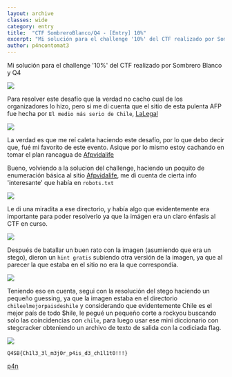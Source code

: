 ```yaml
---
layout: archive
classes: wide
category: entry
title:  "CTF SombreroBlanco/Q4 - [Entry] 10%"
excerpt: "Mi solución para el challenge '10%' del CTF realizado por Sombrero Blanco y Q4"
author: p4ncontomat3
---
```

Mi solución para el challenge '10%' del CTF realizado por Sombrero Blanco y Q4

![](https://uroven4.github.io/assets/images/content/Q4SB/10/desc_10.jpg)

Para resolver este desafío que la verdad no cacho cual de los organizadores lo hizo, pero si me di cuenta que el sitio de esta pulenta AFP fue hecha por `El medio más serio de Chile`, [LaLegal](https://lalegal.news/)

![](https://uroven4.github.io/assets/images/content/Q4SB/10/site_10.jpg)

La verdad es que me reí caleta haciendo este desafío, por lo que debo decir que, fué mi favorito de este evento. Asique por lo mismo estoy cachando en tomar el plan rancagua de [Afpvidalife](https://afpvidalife.com/)

Bueno, volviendo a la solucion del challenge, haciendo un poquito de enumeración básica al sitio [Afpvidalife](https://afpvidalife.com/), me di cuenta de cierta info 'interesante' que había en `robots.txt`

![](https://uroven4.github.io/assets/images/content/Q4SB/10/enum_10.jpg)



Le di una miradita a ese directorio, y había algo que evidentemente era importante para poder resolverlo ya que la imágen era un claro énfasis al CTF en curso.

![](https://uroven4.github.io/assets/images/content/Q4SB/10/image_10.jpg)

Después de batallar un buen rato con la imagen (asumiendo que era un stego), dieron un `hint gratis` subiendo otra versión de la imagen, ya que al parecer la que estaba en el sitio no era la que correspondía.

![](https://uroven4.github.io/assets/images/content/Q4SB/10/descupdate_10.jpg)

Teniendo eso en cuenta, segui con la resolución del stego haciendo un pequeño guessing, ya que la imagen estaba en el directorio `chileelmejorpaisdeshile` y considerando que evidentemente Chile es el mejor país de todo $hile, le pegué un pequeño corte a rockyou buscando solo las coincidencias con `chile`, para luego usar ese mini diccionario con stegcracker obteniendo un archivo de texto de salida con la codiciada flag.

![](https://uroven4.github.io/assets/images/content/Q4SB/10/sol_10.jpg)

`Q4SB{Ch1l3_3l_m3j0r_p4is_d3_ch1l1t0!!!}`


[p4n](https://www.hackthebox.eu/home/users/profile/140674)